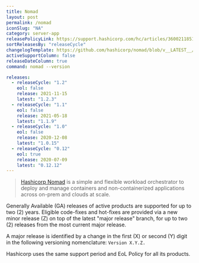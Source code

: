 ```yaml
---
title: Nomad
layout: post
permalink: /nomad
iconSlug: "NA"
category: server-app
releasePolicyLink: https://support.hashicorp.com/hc/articles/360021185113
sortReleasesBy: "releaseCycle"
changelogTemplate: https://github.com/hashicorp/nomad/blob/v__LATEST__/CHANGELOG.md
activeSupportColumn: false
releaseDateColumn: true
command: nomad --version

releases:
  - releaseCycle: "1.2"
    eol: false
    release: 2021-11-15
    latest: "1.2.3"
  - releaseCycle: "1.1"
    eol: false
    release: 2021-05-18
    latest: "1.1.9"
  - releaseCycle: "1.0"
    eol: false
    release: 2020-12-08
    latest: "1.0.15"
  - releaseCycle: "0.12"
    eol: true
    release: 2020-07-09
    latest: "0.12.12"
---
```

> [Hashicorp Nomad](https://www.nomadproject.io/) is a simple and flexible workload orchestrator to deploy and manage containers and non-containerized applications across on-prem and clouds at scale.

Generally Available (GA) releases of active products are supported for up to two (2) years. Eligible code-fixes and hot-fixes are provided via a new minor release (Z) on top of the latest "major release" branch, for up to two (2) releases from the most current major release. 

A major release is identified by a change in the first (X) or second (Y) digit in the following versioning nomenclature: `Version X.Y.Z.`

Hashicorp uses the same support period and EoL Policy for all its products.
